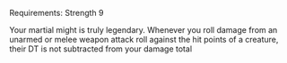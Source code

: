 
Requirements: Strength 9

Your martial might is truly legendary. Whenever you roll damage from an unarmed or melee weapon attack roll against the hit points of a creature, their DT is not subtracted from your damage total